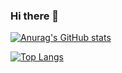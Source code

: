 ### Hi there 👋


[![Anurag's GitHub stats](https://github-readme-stats.vercel.app/api?username=satabie)](https://github.com/anuraghazra/github-readme-stats)

[![Top Langs](https://github-readme-stats.vercel.app/api/top-langs/?username=stabie)](https://github.com/anuraghazra/github-readme-stats)

